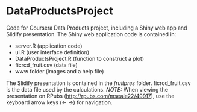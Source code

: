 DataProductsProject
===================

Code for Coursera Data Products project, including a Shiny web app and Slidify presentation.
The Shiny web application code is contained in:
- server.R  (application code)
- ui.R (user interface definition)
- DataProductsProject.R (function to construct a plot)
- ficrcd_fruit.csv (data file)
- www folder (images and a help file)

The Slidify presentation is contained in the *fruitpres* folder. ficrcd_fruit.csv is the data file used by the calculations.
*NOTE:* When viewing the presentation on RPubs (http://rpubs.com/mseale22/49917), use the keyboard arrow keys (<-  ->) for navigation.
